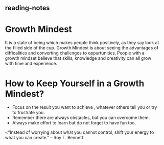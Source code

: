 ## reading-notes
# Growth Mindest 
It is a state of being which makes people think positively, as they say look at the filled side of the cup.
Growth Mindest is about seeing the advantages of difficalities and converting challenges to oppurtunities. 
People with a growth mindset believe that skills, knowledge and creativity can all grow with time and experience.
# How to Keep Yourself in a Growth Mindest?
- Focus on the result you want to achieve , whatever others tell you or try to frustrate you.
- Remember there are always obstacles, but you can overcome them.
- Always make effort to learn but do not forget to have fun too.

<“Instead of worrying about what you cannot control, shift your energy to what you can create.” – Roy T. Bennett
